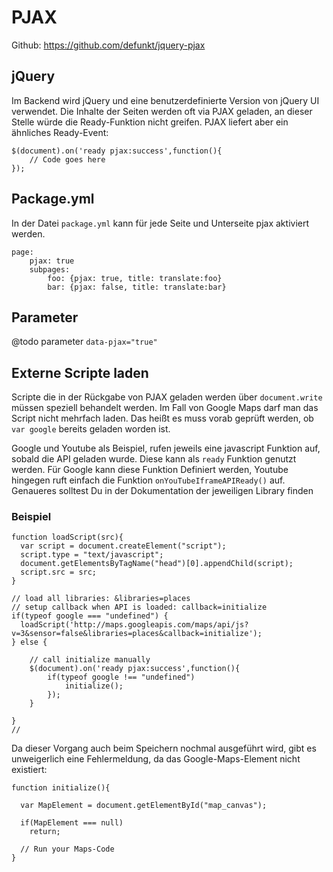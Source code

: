 # PJAX

Github: https://github.com/defunkt/jquery-pjax

## jQuery

Im Backend wird jQuery und eine benutzerdefinierte Version von jQuery UI verwendet. Die Inhalte der Seiten werden oft via PJAX geladen, an dieser Stelle würde die Ready-Funktion nicht greifen. PJAX liefert aber ein ähnliches Ready-Event:

```
$(document).on('ready pjax:success',function(){
    // Code goes here
});
```

## Package.yml

In der Datei `package.yml` kann für jede Seite und Unterseite pjax aktiviert werden.

```
page:
	pjax: true
	subpages:
		foo: {pjax: true, title: translate:foo}
		bar: {pjax: false, title: translate:bar}
```

## Parameter

@todo parameter `data-pjax="true"`

## Externe Scripte laden

Scripte die in der Rückgabe von PJAX geladen werden über `document.write` müssen speziell behandelt werden. Im Fall von Google Maps darf man das Script nicht mehrfach laden. Das heißt es muss vorab geprüft werden, ob `var google` bereits geladen worden ist.

Google und Youtube als Beispiel, rufen jeweils eine javascript Funktion auf, sobald die API geladen wurde. Diese kann als `ready` Funktion genutzt werden. Für Google kann diese Funktion Definiert werden, Youtube hingegen ruft einfach die Funktion `onYouTubeIframeAPIReady()` auf. Genaueres solltest Du in der Dokumentation der jeweiligen Library finden

### Beispiel

```
function loadScript(src){
  var script = document.createElement("script");
  script.type = "text/javascript";
  document.getElementsByTagName("head")[0].appendChild(script);
  script.src = src;
}

// load all libraries: &libraries=places
// setup callback when API is loaded: callback=initialize
if(typeof google === "undefined") {
  loadScript('http://maps.googleapis.com/maps/api/js?v=3&sensor=false&libraries=places&callback=initialize');
} else {

	// call initialize manually
	$(document).on('ready pjax:success',function(){
  		if(typeof google !== "undefined")
    		initialize();
		});
	}
	
}
// 
```

Da dieser Vorgang auch beim Speichern nochmal ausgeführt wird, gibt es unweigerlich eine Fehlermeldung, da das Google-Maps-Element nicht existiert:

```
function initialize(){

  var MapElement = document.getElementById("map_canvas");

  if(MapElement === null)
    return;
    
  // Run your Maps-Code
}
```